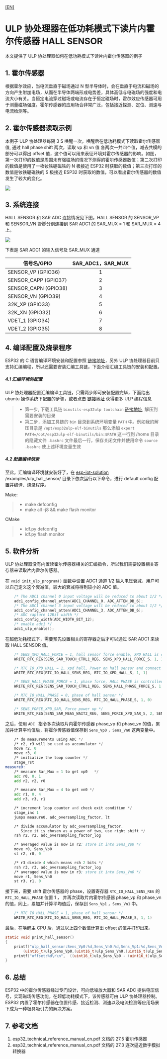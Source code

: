 [[EN]](./readme_en.md)
# ULP 协处理器在低功耗模式下读片内霍尔传感器 HALL SENSOR
本文提供了 ULP 协处理器如何在低功耗模式下读片内霍尔传感器的例子  

## 1. 霍尔传感器
根据霍尔效应，当电流垂直于磁场通过 N 型半导体时，会在垂直于电流和磁场的方向产生附加电场，从而在半导体两端形成电势差，具体高低与电磁场的强度和电流大小有关。当恒定电流穿过磁场或电流存在于恒定磁场时，霍尔效应传感器可用于测量磁场强度。霍尔传感器的应用场合非常广泛，包括接近探测、定位、测速与电流检测等。

## 2. 霍尔传感器读取示例
本例子 ULP 协处理器每隔 3 S 唤醒一次，唤醒后在低功耗模式下读取霍尔传感器值, 通过 hall phase shift 两次，读取 vp 和 vn 值 各两次一共四个值，减去共模的部分可以得出 offset 值，这个值可以用来表征环境对霍尔传感器的影响。如图，第一次打印的数值是周围未有强磁场的情况下测得的霍尔传感器数值；第二次打印的数值是使用了一枚钕铁硼磁铁的 N 极接近 ESP32 时获取的数值；第三次打印的数值是钕铁硼磁铁的 S 极接近 ESP32 时获取的数值，可以看出霍尔传感器的数值发生了较大的变化。

![](../../../documents/_static/ulp_hall_sensor/hall_sensor.png)

## 3. 系统连接
 HALL SENSOR 和 SAR ADC 连接情况见下图，HALL SENSOR 的 SENSOR_VP 和 SENSOR_VN 管脚分别连接到 SAR ADC1 的 SAR_MUX = 1 和 SAR_MUX = 4 上。

![](../../../documents/_static/ulp_hall_sensor/sar_adc.png)

下表是 SAR ADC1 的输入信号及 SAR_MUX 通道

|信号名/GPIO|SAR_ADC1，SAR_MUX|
|---|:---:|
|SENSOR_VP (GPIO36)|1|
|SENSOR_CAPP (GPIO37)|2|
|SENSOR_CAPN (GPIO38)|3|
|SENSOR_VN (GPIO39)|4|
|32K_XP (GPIO33)|5|
|32K_XN (GPIO32)|6|
|VDET_1 (GPIO34)|7|
|VDET_2 (GPIO35)|8	|


## 4. 编译配置及烧录程序
ESP32 的 C 语言编译环境安装和配置参照 [链接地址](https://docs.espressif.com/projects/esp-idf/en/stable/get-started/index.html#setup-toolchain)，另外 ULP 协处理器目前只支持汇编编程，所以还需要安装汇编工具链，下面介绍汇编工具链的安装和配置。
##### 4.1 汇编环境的配置
ULP 协处理器配置汇编编译工具链，只需两步即可安装配置完毕，下面给出 ubuntu 操作系统下配置的步骤，或者点击 [链接地址](https://docs.espressif.com/projects/esp-idf/en/stable/api-guides/ulp.html) 获得更多 ULP 编程信息
>* 第一步, 下载工具链 `binutils-esp32ulp toolchain`  [链接地址]( https://github.com/espressif/binutils-esp32ulp/wiki#downloads), 解压到需要安装的目录
>* 第二步，添加工具链的 `bin` 目录到系统环境变量 `PATH` 中。例如我的解压目录是 `/opt/esp32ulp-elf-binutils` 那么添加 `export PATH=/opt/esp32ulp-elf-binutils/bin:$PATH` 这一行到 /home 目录的隐藏文件 `.bashrc` 文件最后一行，保存关闭文件并使用命令 `source .bashrc` 使上述环境变量生效

##### 4.2 配置编译烧录
至此，汇编编译环境就安装好了，在 [esp-iot-solution](https://github.com/espressif/esp-iot-solution) /examples/ulp_hall_sensor/ 目录下依次运行以下命令，进行 default config 配置并编译、烧录程序。

Make:
>* make defconfig
>* make all -j8 && make flash monitor

CMake
>* idf.py defconfig
>* idf.py flash monitor

## 5. 软件分析
ULP 协处理器没有内置读霍尔传感器相关的汇编指令，所以我们需要设置相关寄存器来读取片内霍尔传感器。

在 ` void init_ulp_program() ` 函数中设置 ADC1 通道 1/2 输入电压衰减，用户可以自己定义这个衰减值，较大的衰减将得到较小的 ADC 值。
```C
    /* The ADC1 channel 0 input voltage will be reduced to about 1/2 */
    adc1_config_channel_atten(ADC1_CHANNEL_0, ADC_ATTEN_DB_6);
    /* The ADC1 channel 3 input voltage will be reduced to about 1/2 */
    adc1_config_channel_atten(ADC1_CHANNEL_3, ADC_ATTEN_DB_6);
    /* ADC capture 12Bit width */
    adc1_config_width(ADC_WIDTH_BIT_12);
    /* enable adc1 */
    adc1_ulp_enable();                 
```

在超低功耗模式下，需要预先设置相关的寄存器之后才可以通过 SAR ADC1 来读取 HALL SENSOR 值。
```C
	/* SENS_XPD_HALL_FORCE = 1, hall sensor force enable, XPD HALL is controlled by SW */
	WRITE_RTC_REG(SENS_SAR_TOUCH_CTRL1_REG, SENS_XPD_HALL_FORCE_S, 1, 1)

	/* RTC_IO_XPD_HALL = 1, xpd hall, Power on hall sensor and connect to VP and VN */
	WRITE_RTC_REG(RTC_IO_HALL_SENS_REG, RTC_IO_XPD_HALL_S, 1, 1)

	/* SENS_HALL_PHASE_FORCE = 1, phase force, HALL PHASE is controlled by SW */
	WRITE_RTC_REG(SENS_SAR_TOUCH_CTRL1_REG, SENS_HALL_PHASE_FORCE_S, 1, 1)

	/* RTC_IO_HALL_PHASE = 0, phase of hall sensor */
	WRITE_RTC_REG(RTC_IO_HALL_SENS_REG, RTC_IO_HALL_PHASE_S, 1, 0)

	/* SENS_FORCE_XPD_SAR, Force power up */
	WRITE_RTC_REG(SENS_SAR_MEAS_WAIT2_REG, SENS_FORCE_XPD_SAR_S, 2, SENS_FORCE_XPD_SAR_PU)
```

之后，使用 `ADC ` 指令多次读取片内霍尔传感器 phase_vp 和 phase_vn 的值，累加并计算平均值后，将霍尔传感器值保存到 `Sens_Vp0` ，`Sens_Vn0` 这两变量中。
```asm
	/* do measurements using ADC */
	/* r2, r3 will be used as accumulator */
	move r2, 0
	move r3, 0	
	/* initialize the loop counter */
	stage_rst
measure0:
	/* measure Sar_Mux = 1 to get vp0   */
	adc r0, 0, 1
	add r2, r2, r0

	/* measure Sar_Mux = 4 to get vn0 */
	adc r1, 0, 4
	add r3, r3, r1

	/* increment loop counter and check exit condition */
	stage_inc 1
	jumps measure0, adc_oversampling_factor, lt

	/* divide accumulator by adc_oversampling_factor.
	   Since it is chosen as a power of two, use right shift */
	rsh r2, r2, adc_oversampling_factor_log

	/* averaged value is now in r2; store it into Sens_Vp0 */
	move r0, Sens_Vp0
	st r2, r0, 0

	/* r3 divide 4 which means rsh 2 bits */
	rsh r3, r3, adc_oversampling_factor_log
	/* averaged value is now in r3; store it into Sens_Vn0 */
	move r1, Sens_Vn0
	st r3, r1, 0
```

接下来，需要 shift 霍尔传感器的 phase，设置寄存器 `RTC_IO_HALL_SENS_REG` 的 `RTC_IO_HALL_PHASE` 位置 1 ， 并再次读取片内霍尔传感器 phase_vp 和 phase_vn 的值，同上，累加并计算平均值后，保存到 `Sens_Vp1` ，`Sens_Vn1` 中。
```C
	/* RTC_IO_HALL_PHASE = 1, phase of hall sensor */
	WRITE_RTC_REG(RTC_IO_HALL_SENS_REG, RTC_IO_HALL_PHASE_S, 1, 1)
```

最后，在唤醒主 CPU 后，通过以上四个数值计算出 offset 的值并打印出来。
```C
static void print_hall_sensor()
{
    printf("ulp_hall_sensor:Sens_Vp0:%d,Sens_Vn0:%d,Sens_Vp1:%d,Sens_Vn1:%d\r\n",
        (uint16_t)ulp_Sens_Vp0,(uint16_t)ulp_Sens_Vn0,(uint16_t)ulp_Sens_Vp1,(uint16_t)ulp_Sens_Vn1);  
    printf("offset:%d\r\n",  ((uint16_t)ulp_Sens_Vp0 - (uint16_t)ulp_Sens_Vp1) - ((uint16_t)ulp_Sens_Vn0 - (uint16_t)ulp_Sens_Vn1));
}
```


## 6. 总结
ESP32 中的霍尔传感器经过专门设计，可向低噪放大器和 SAR ADC 提供电压信号，实现磁场传感功能。在超低功耗模式下，该传感器可由 ULP 协处理器控制。ESP32 内置了霍尔传感器在位置传感、接近检测、测速以及电流检测等应用场景下成为一种极具吸引力的解决方案。

## 7. 参考文档
1. esp32_technical_reference_manual_cn.pdf 文档的 27.5 霍尔传感器
2. esp32_technical_reference_manual_cn.pdf 文档的 27.3 逐次逼近数字模拟转换器

 